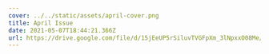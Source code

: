 ```yaml
---
cover: ../../static/assets/april-cover.png
title: April Issue
date: 2021-05-07T18:44:21.366Z
url: https://drive.google.com/file/d/15jEeUP5rSiluvTVGFpXm_3lNpxxO08Me/view
---
```

